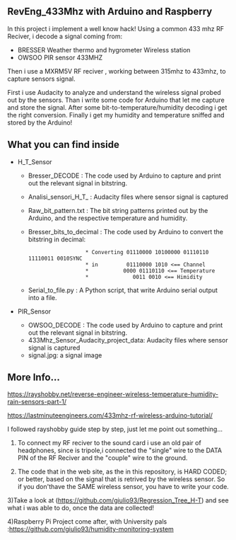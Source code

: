 ## RevEng_433Mhz with Arduino and Raspberry

In this project i implement a well know hack!
Using a common 433 mhz RF Reciver, i decode a signal coming from:
  * BRESSER Weather thermo and hygrometer Wireless station 
  * OWSOO PIR sensor 433MHZ

Then i use a MXRM5V RF reciver , working between 315mhz to 433mhz, to capture sensors signal.

First i use Audacity to analyze and understand the wireless signal probed out by the sensors.
Than i write some code for Arduino that let me capture and store the signal.
After some bit-to-temperature/humidity decoding i get the right conversion.
Finally i get my humidity and temperature sniffed and stored by the Arduino!

## What you can find inside
* H_T_Sensor
  * Bresser_DECODE          : The code used by Arduino to capture and print out the relevant signal in bitstring.

  * Analisi_sensori_H_T_    : Audacity files where sensor signal is captured

  * Raw_bit_pattern.txt     : The bit string patterns printed out by the Arduino, and the respective temperature and humidity.

  * Bresser_bits_to_decimal : The code used by Arduino to convert the bitstring in decimal:
                          
                          * Converting 01110000 10100000 01110110 11110011 0010SYNC 
                          * in         01110000 1010 <== Channel
                          *           0000 01110110 <== Temperature
                          *              0011 0010 <== Himidity
                                         
  * Serial_to_file.py       : A Python script, that write Arduino serial output into a file.

* PIR_Sensor
  * OWSOO_DECODE : The code used by Arduino to capture and print out the relevant signal in bitstring.
  * 433Mhz_Sensor_Audacity_project_data:  Audacity files where sensor signal is captured
  * signal.jpg: a signal image
 ## More Info...

https://rayshobby.net/reverse-engineer-wireless-temperature-humidity-rain-sensors-part-1/

https://lastminuteengineers.com/433mhz-rf-wireless-arduino-tutorial/

I followed rayshobby guide step by step, just let me point out something...

1) To connect my RF reciver to the sound card i use an old pair of headphones, since is tripole,i connected the "single" 
wire to the DATA PIN of the RF Reciver and the "couple" wire to the ground.

2) The code that in the web site, as the in this repository, is HARD CODED; 
or better, based on the signal that is retrived by the wireless sensor. 
So if you don'thave the SAME wireless sensor, you have to write your code.

3)Take a look at (https://github.com/giulio93/Regression_Tree_H-T) and see what i was able to do, once the data are collected!

4)Raspberry Pi Project come after, with University pals :https://github.com/giulio93/humidity-monitoring-system



